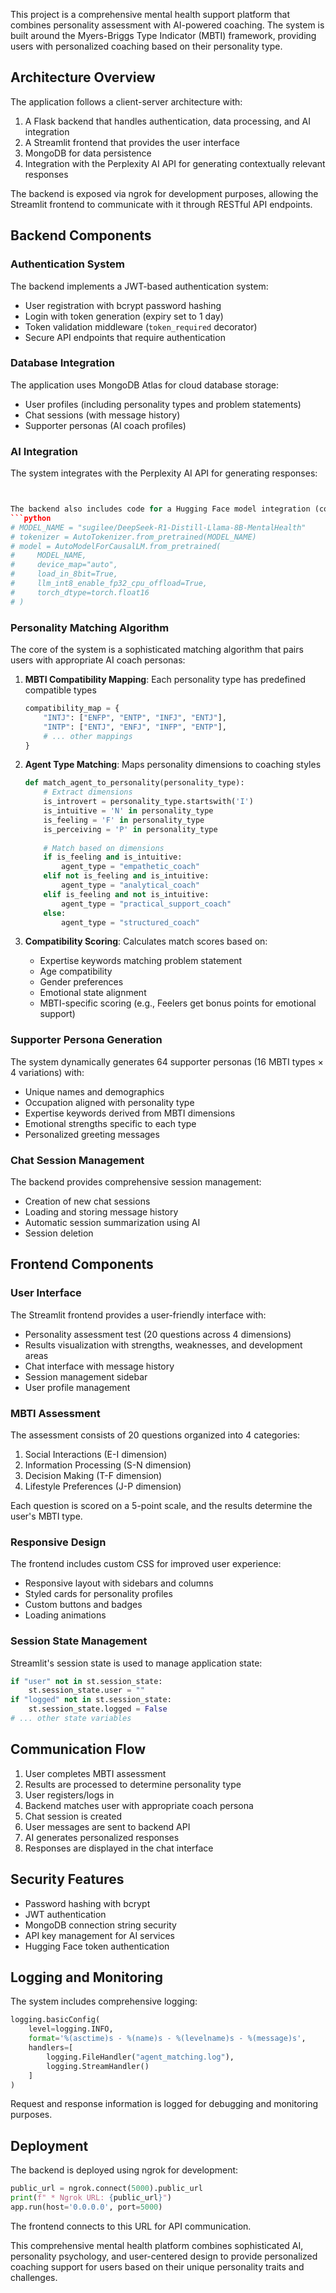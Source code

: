 This project is a comprehensive mental health support platform that combines personality assessment with AI-powered coaching. The system is built around the Myers-Briggs Type Indicator (MBTI) framework, providing users with personalized coaching based on their personality type.

## Architecture Overview

The application follows a client-server architecture with:

1. A Flask backend that handles authentication, data processing, and AI integration
2. A Streamlit frontend that provides the user interface
3. MongoDB for data persistence
4. Integration with the Perplexity AI API for generating contextually relevant responses

The backend is exposed via ngrok for development purposes, allowing the Streamlit frontend to communicate with it through RESTful API endpoints.

## Backend Components

### Authentication System

The backend implements a JWT-based authentication system:
- User registration with bcrypt password hashing
- Login with token generation (expiry set to 1 day)
- Token validation middleware (`token_required` decorator)
- Secure API endpoints that require authentication


### Database Integration

The application uses MongoDB Atlas for cloud database storage:
- User profiles (including personality types and problem statements)
- Chat sessions (with message history)
- Supporter personas (AI coach profiles)


### AI Integration

The system integrates with the Perplexity AI API for generating responses:
```python


The backend also includes code for a Hugging Face model integration (commented out in the code), showing the system's flexibility to use different AI models:
```python
# MODEL_NAME = "sugilee/DeepSeek-R1-Distill-Llama-8B-MentalHealth"
# tokenizer = AutoTokenizer.from_pretrained(MODEL_NAME)
# model = AutoModelForCausalLM.from_pretrained(
#     MODEL_NAME,
#     device_map="auto",
#     load_in_8bit=True,
#     llm_int8_enable_fp32_cpu_offload=True,
#     torch_dtype=torch.float16
# )
```

### Personality Matching Algorithm

The core of the system is a sophisticated matching algorithm that pairs users with appropriate AI coach personas:

1. **MBTI Compatibility Mapping**: Each personality type has predefined compatible types
   ```python
   compatibility_map = {
       "INTJ": ["ENFP", "ENTP", "INFJ", "ENTJ"],
       "INTP": ["ENTJ", "ENFJ", "INFP", "ENTP"],
       # ... other mappings
   }
   ```

2. **Agent Type Matching**: Maps personality dimensions to coaching styles
   ```python
   def match_agent_to_personality(personality_type):
       # Extract dimensions
       is_introvert = personality_type.startswith('I')
       is_intuitive = 'N' in personality_type
       is_feeling = 'F' in personality_type
       is_perceiving = 'P' in personality_type
       
       # Match based on dimensions
       if is_feeling and is_intuitive:
           agent_type = "empathetic_coach"
       elif not is_feeling and is_intuitive:
           agent_type = "analytical_coach"
       elif is_feeling and not is_intuitive:
           agent_type = "practical_support_coach"
       else:
           agent_type = "structured_coach"
   ```

3. **Compatibility Scoring**: Calculates match scores based on:
   - Expertise keywords matching problem statement
   - Age compatibility
   - Gender preferences
   - Emotional state alignment
   - MBTI-specific scoring (e.g., Feelers get bonus points for emotional support)

### Supporter Persona Generation

The system dynamically generates 64 supporter personas (16 MBTI types × 4 variations) with:
- Unique names and demographics
- Occupation aligned with personality type
- Expertise keywords derived from MBTI dimensions
- Emotional strengths specific to each type
- Personalized greeting messages

### Chat Session Management

The backend provides comprehensive session management:
- Creation of new chat sessions
- Loading and storing message history
- Automatic session summarization using AI
- Session deletion

## Frontend Components

### User Interface

The Streamlit frontend provides a user-friendly interface with:
- Personality assessment test (20 questions across 4 dimensions)
- Results visualization with strengths, weaknesses, and development areas
- Chat interface with message history
- Session management sidebar
- User profile management

### MBTI Assessment

The assessment consists of 20 questions organized into 4 categories:
1. Social Interactions (E-I dimension)
2. Information Processing (S-N dimension)
3. Decision Making (T-F dimension)
4. Lifestyle Preferences (J-P dimension)

Each question is scored on a 5-point scale, and the results determine the user's MBTI type.

### Responsive Design

The frontend includes custom CSS for improved user experience:
- Responsive layout with sidebars and columns
- Styled cards for personality profiles
- Custom buttons and badges
- Loading animations

### Session State Management

Streamlit's session state is used to manage application state:
```python
if "user" not in st.session_state:
    st.session_state.user = ""
if "logged" not in st.session_state:
    st.session_state.logged = False
# ... other state variables
```

## Communication Flow

1. User completes MBTI assessment
2. Results are processed to determine personality type
3. User registers/logs in
4. Backend matches user with appropriate coach persona
5. Chat session is created
6. User messages are sent to backend API
7. AI generates personalized responses
8. Responses are displayed in the chat interface

## Security Features

- Password hashing with bcrypt
- JWT authentication
- MongoDB connection string security
- API key management for AI services
- Hugging Face token authentication

## Logging and Monitoring

The system includes comprehensive logging:
```python
logging.basicConfig(
    level=logging.INFO,
    format='%(asctime)s - %(name)s - %(levelname)s - %(message)s',
    handlers=[
        logging.FileHandler("agent_matching.log"),
        logging.StreamHandler()
    ]
)
```

Request and response information is logged for debugging and monitoring purposes.

## Deployment

The backend is deployed using ngrok for development:
```python
public_url = ngrok.connect(5000).public_url
print(f" * Ngrok URL: {public_url}")
app.run(host='0.0.0.0', port=5000)
```

The frontend connects to this URL for API communication.

This comprehensive mental health platform combines sophisticated AI, personality psychology, and user-centered design to provide personalized coaching support for users based on their unique personality traits and challenges.
